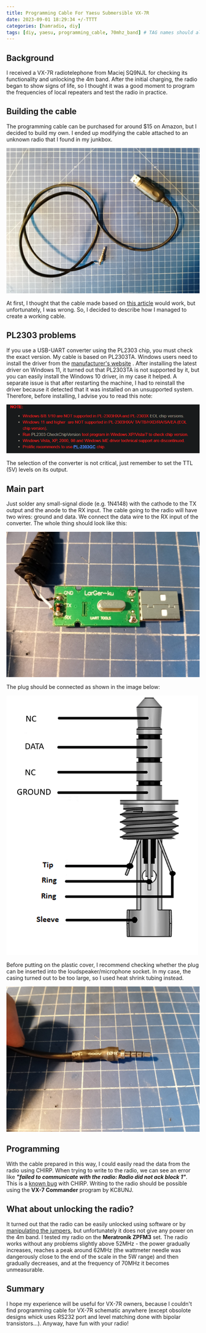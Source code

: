 ```yaml
---
title: Programming Cable For Yaesu Submersible VX-7R
date: 2023-09-01 18:29:34 +/-TTTT
categories: [hamradio, diy]
tags: [diy, yaesu, programming_cable, 70mhz_band] # TAG names should always be lowercase
---
```


## Background

I received a VX-7R radiotelephone from Maciej SQ9NJL for checking its functionality and unlocking the 4m band. After the initial charging, the radio began to show signs of life, so I thought it was a good moment to program the frequencies of local repeaters and test the radio in practice.

## Building the cable

The programming cable can be purchased for around $15 on Amazon, but I decided to build my own. I ended up modifying the cable attached to an unknown radio that I found in my junkbox.

![old cable](/assets/posts_images/2023-09-01/starting_cable.jpg)

At first, I thought that the cable made based on [this article](https://www.briandorey.com/post/yaesu-vx-6-new-data-cable-fix) would work, but unfortunately, I was wrong. So, I decided to describe how I managed to create a working cable.

## PL2303 problems

If you use a USB-UART converter using the PL2303 chip, you must check the exact version. My cable is based on PL2303TA. Windows users need to install the driver from the [manufacturer's website](https://www.prolific.com.tw/US/ShowProduct.aspx?p_id=225&pcid=41) . After installing the latest driver on Windows 11, it turned out that PL2303TA is not supported by it, but you can easily install the Windows 10 driver, in my case it helped. A separate issue is that after restarting the machine, I had to reinstall the driver because it detected that it was installed on an unsupported system. Therefore, before installing, I advise you to read this note:

![note](/assets/posts_images/2023-09-01/note.png)

The selection of the converter is not critical, just remember to set the TTL (5V) levels on its output.

## Main part

Just solder any small-signal diode (e.g. 1N4148) with the cathode to the TX output and the anode to the RX input. The cable going to the radio will have two wires: ground and data. We connect the data wire to the RX input of the converter. The whole thing should look like this:

![converter with diode](/assets/posts_images/2023-09-01/converter.jpg)

The plug should be connected as shown in the image below:

![plug schematic](/assets/posts_images/2023-09-01/plug.png)

Before putting on the plastic cover, I recommend checking whether the plug can be inserted into the loudspeaker/microphone socket. In my case, the casing turned out to be too large, so I used heat shrink tubing instead.

![plug schematic](/assets/posts_images/2023-09-01/plug_tube.jpg)

## Programming

With the cable prepared in this way, I could easily read the data from the radio using CHIRP. When trying to write to the radio, we can see an error like **_"failed to communicate with the radio: Radio did not ack block 1"_**. This is a [known bug](https://chirp.danplanet.com/issues/1147) with CHIRP. Writing to the radio should be possible using the **VX-7 Commander** program by KC8UNJ.

## What about unlocking the radio?

It turned out that the radio can be easily unlocked using software or by [manipulating the jumpers](https://www.worldwidedx.com/threads/yaesu-vx-7r-mars-mod.62066/), but unfortunately it does not give any power on the 4m band. I tested my radio on the **Meratronik ZPFM3** set. The radio works without any problems slightly above 52MHz - the power gradually increases, reaches a peak around 62MHz (the wattmeter needle was dangerously close to the end of the scale in the 5W range) and then gradually decreases, and at the frequency of 70MHz it becomes unmeasurable.

## Summary

I hope my experience will be useful for VX-7R owners, because I couldn't find programming cable for VX-7R schematic anywhere (except obsolote designs whick uses RS232 port and level matching done with bipolar transistors...). Anyway, have fun with your radio!
